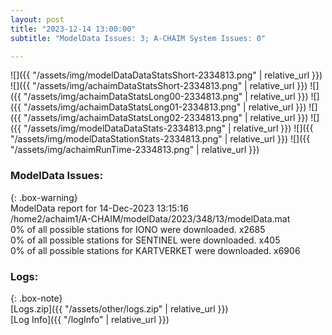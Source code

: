 ```yaml
---
layout: post
title: "2023-12-14 13:00:00"
subtitle: "ModelData Issues: 3; A-CHAIM System Issues: 0"

---
```


![]({{ "/assets/img/modelDataDataStatsShort-2334813.png" | relative_url }})
![]({{ "/assets/img/achaimDataStatsShort-2334813.png" | relative_url }})
![]({{ "/assets/img/achaimDataStatsLong00-2334813.png" | relative_url }})
![]({{ "/assets/img/achaimDataStatsLong01-2334813.png" | relative_url }})
![]({{ "/assets/img/achaimDataStatsLong02-2334813.png" | relative_url }})
![]({{ "/assets/img/modelDataDataStats-2334813.png" | relative_url }})
![]({{ "/assets/img/modelDataStationStats-2334813.png" | relative_url }})
![]({{ "/assets/img/achaimRunTime-2334813.png" | relative_url }})


### ModelData Issues:  
  
{: .box-warning}  
 ModelData report for 14-Dec-2023 13:15:16   
 /home2/achaim1/A-CHAIM/modelData/2023/348/13/modelData.mat   
 0% of all possible stations for IONO were downloaded. x2685   
 0% of all possible stations for SENTINEL were downloaded. x405   
 0% of all possible stations for KARTVERKET were downloaded. x6906   
  


### Logs:  
  
{: .box-note}  
[Logs.zip]({{ "/assets/other/logs.zip" | relative_url }})  
[Log Info]({{ "/logInfo" | relative_url }})  
